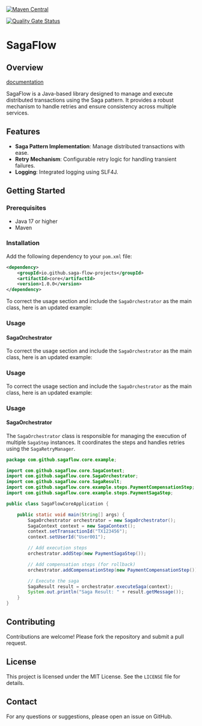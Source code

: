 [![Maven Central](https://img.shields.io/maven-central/v/io.github.saga-flow-projects/core.svg?label=Maven%20Central)](https://search.maven.org/artifact/io.github.saga-flow-projects/core/1.0.0)

[![Quality Gate Status](https://sonarcloud.io/api/project_badges/measure?project=saga-flow-projects_saga-flow&metric=alert_status)](https://sonarcloud.io/dashboard?id=saga-flow-projects_saga-flow)

# SagaFlow

## Overview
[documentation](https://saga-flow-projects.github.io/saga-flow/)

SagaFlow is a Java-based library designed to manage and execute distributed transactions using the Saga pattern. It provides a robust mechanism to handle retries and ensure consistency across multiple services.


## Features

- **Saga Pattern Implementation**: Manage distributed transactions with ease.
- **Retry Mechanism**: Configurable retry logic for handling transient failures.
- **Logging**: Integrated logging using SLF4J.

## Getting Started

### Prerequisites

- Java 17 or higher
- Maven

### Installation

Add the following dependency to your `pom.xml` file:

```xml
<dependency>
    <groupId>io.github.saga-flow-projects</groupId>
    <artifactId>core</artifactId>
    <version>1.0.0</version>
</dependency>
```

To correct the usage section and include the `SagaOrchestrator` as the main class, here is an updated example:

### Usage

#### SagaOrchestrator

To correct the usage section and include the `SagaOrchestrator` as the main class, here is an updated example:

### Usage

To correct the usage section and include the `SagaOrchestrator` as the main class, here is an updated example:

### Usage

#### SagaOrchestrator

The `SagaOrchestrator` class is responsible for managing the execution of multiple `SagaStep` instances. It coordinates the steps and handles retries using the `SagaRetryManager`.

```java
package com.github.sagaflow.core.example;

import com.github.sagaflow.core.SagaContext;
import com.github.sagaflow.core.SagaOrchestrator;
import com.github.sagaflow.core.SagaResult;
import com.github.sagaflow.core.example.steps.PaymentCompensationStep;
import com.github.sagaflow.core.example.steps.PaymentSagaStep;

public class SagaFlowCoreApplication {

    public static void main(String[] args) {
        SagaOrchestrator orchestrator = new SagaOrchestrator();
        SagaContext context = new SagaContext();
        context.setTransactionId("TX123456");
        context.setUserId("User001");

        // Add execution steps
        orchestrator.addStep(new PaymentSagaStep());

        // Add compensation steps (for rollback)
        orchestrator.addCompensationStep(new PaymentCompensationStep());

        // Execute the saga
        SagaResult result = orchestrator.executeSaga(context);
        System.out.println("Saga Result: " + result.getMessage());
    }
}
```


## Contributing

Contributions are welcome! Please fork the repository and submit a pull request.

## License

This project is licensed under the MIT License. See the `LICENSE` file for details.

## Contact

For any questions or suggestions, please open an issue on GitHub.


